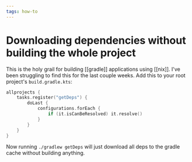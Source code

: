 ```yaml
---
tags: how-to
---
```


# Downloading dependencies without building the whole project
This is the holy grail for building [[gradle]] applications using [[nix]]. I've been struggling to find this for the last couple weeks. Add this to your root project's `build.gradle.kts`:

```kotlin
allprojects {
    tasks.register("getDeps") {
        doLast {
            configurations.forEach {
                if (it.isCanBeResolved) it.resolve()
            }
        }
    }
}
```

Now running `./gradlew getDeps` will just download all deps to the gradle cache without building anything.

